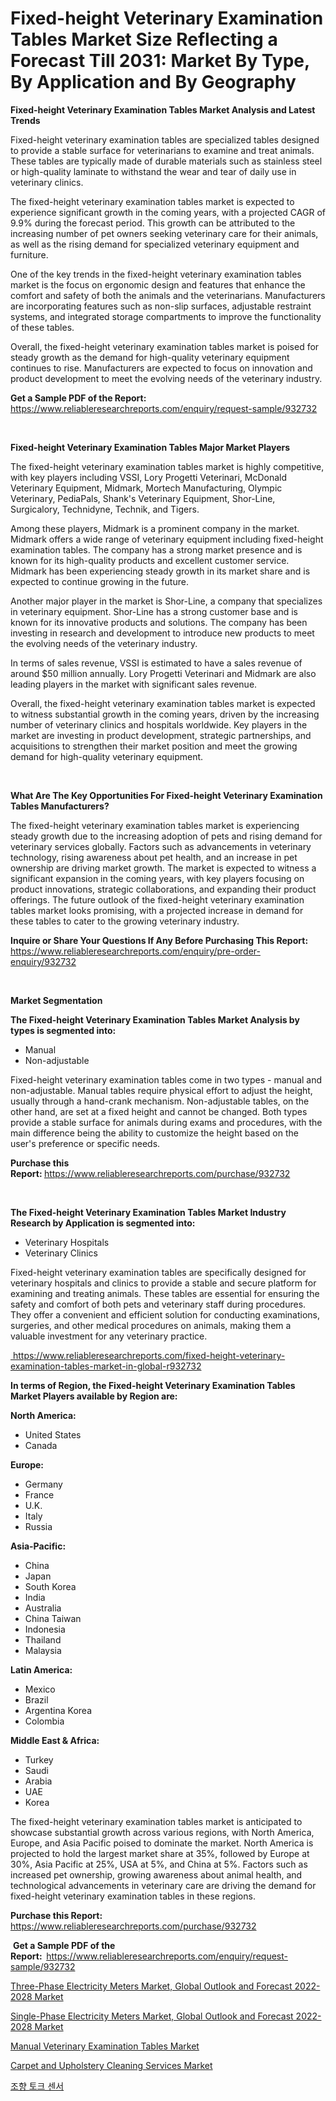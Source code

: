<p><h1>Fixed-height Veterinary Examination Tables Market Size Reflecting a Forecast Till 2031: Market By Type, By Application and By Geography</h1></p><p><strong>Fixed-height Veterinary Examination Tables Market Analysis and Latest Trends</strong></p>
<p><p>Fixed-height veterinary examination tables are specialized tables designed to provide a stable surface for veterinarians to examine and treat animals. These tables are typically made of durable materials such as stainless steel or high-quality laminate to withstand the wear and tear of daily use in veterinary clinics.</p><p>The fixed-height veterinary examination tables market is expected to experience significant growth in the coming years, with a projected CAGR of 9.9% during the forecast period. This growth can be attributed to the increasing number of pet owners seeking veterinary care for their animals, as well as the rising demand for specialized veterinary equipment and furniture.</p><p>One of the key trends in the fixed-height veterinary examination tables market is the focus on ergonomic design and features that enhance the comfort and safety of both the animals and the veterinarians. Manufacturers are incorporating features such as non-slip surfaces, adjustable restraint systems, and integrated storage compartments to improve the functionality of these tables.</p><p>Overall, the fixed-height veterinary examination tables market is poised for steady growth as the demand for high-quality veterinary equipment continues to rise. Manufacturers are expected to focus on innovation and product development to meet the evolving needs of the veterinary industry.</p></p>
<p><strong>Get a Sample PDF of the Report:&nbsp;</strong> <a href="https://www.reliableresearchreports.com/enquiry/request-sample/932732">https://www.reliableresearchreports.com/enquiry/request-sample/932732</a></p>
<p>&nbsp;</p>
<p><strong>Fixed-height Veterinary Examination Tables Major Market Players</strong></p>
<p><p>The fixed-height veterinary examination tables market is highly competitive, with key players including VSSI, Lory Progetti Veterinari, McDonald Veterinary Equipment, Midmark, Mortech Manufacturing, Olympic Veterinary, PediaPals, Shank's Veterinary Equipment, Shor-Line, Surgicalory, Technidyne, Technik, and Tigers.</p><p>Among these players, Midmark is a prominent company in the market. Midmark offers a wide range of veterinary equipment including fixed-height examination tables. The company has a strong market presence and is known for its high-quality products and excellent customer service. Midmark has been experiencing steady growth in its market share and is expected to continue growing in the future.</p><p>Another major player in the market is Shor-Line, a company that specializes in veterinary equipment. Shor-Line has a strong customer base and is known for its innovative products and solutions. The company has been investing in research and development to introduce new products to meet the evolving needs of the veterinary industry.</p><p>In terms of sales revenue, VSSI is estimated to have a sales revenue of around $50 million annually. Lory Progetti Veterinari and Midmark are also leading players in the market with significant sales revenue.</p><p>Overall, the fixed-height veterinary examination tables market is expected to witness substantial growth in the coming years, driven by the increasing number of veterinary clinics and hospitals worldwide. Key players in the market are investing in product development, strategic partnerships, and acquisitions to strengthen their market position and meet the growing demand for high-quality veterinary equipment.</p></p>
<p>&nbsp;</p>
<p><strong>What Are The Key Opportunities For Fixed-height Veterinary Examination Tables Manufacturers?</strong></p>
<p><p>The fixed-height veterinary examination tables market is experiencing steady growth due to the increasing adoption of pets and rising demand for veterinary services globally. Factors such as advancements in veterinary technology, rising awareness about pet health, and an increase in pet ownership are driving market growth. The market is expected to witness a significant expansion in the coming years, with key players focusing on product innovations, strategic collaborations, and expanding their product offerings. The future outlook of the fixed-height veterinary examination tables market looks promising, with a projected increase in demand for these tables to cater to the growing veterinary industry.</p></p>
<p><strong>Inquire or Share Your Questions If Any Before Purchasing This Report:</strong> <a href="https://www.reliableresearchreports.com/enquiry/pre-order-enquiry/932732">https://www.reliableresearchreports.com/enquiry/pre-order-enquiry/932732</a></p>
<p>&nbsp;</p>
<p><strong>Market Segmentation</strong></p>
<p><strong>The Fixed-height Veterinary Examination Tables Market Analysis by types is segmented into:</strong></p>
<p><ul><li>Manual</li><li>Non-adjustable</li></ul></p>
<p><p>Fixed-height veterinary examination tables come in two types - manual and non-adjustable. Manual tables require physical effort to adjust the height, usually through a hand-crank mechanism. Non-adjustable tables, on the other hand, are set at a fixed height and cannot be changed. Both types provide a stable surface for animals during exams and procedures, with the main difference being the ability to customize the height based on the user's preference or specific needs.</p></p>
<p><strong>Purchase this Report:&nbsp;</strong><a href="https://www.reliableresearchreports.com/purchase/932732">https://www.reliableresearchreports.com/purchase/932732</a></p>
<p>&nbsp;</p>
<p><strong>The Fixed-height Veterinary Examination Tables Market Industry Research by Application is segmented into:</strong></p>
<p><ul><li>Veterinary Hospitals</li><li>Veterinary Clinics</li></ul></p>
<p><p>Fixed-height veterinary examination tables are specifically designed for veterinary hospitals and clinics to provide a stable and secure platform for examining and treating animals. These tables are essential for ensuring the safety and comfort of both pets and veterinary staff during procedures. They offer a convenient and efficient solution for conducting examinations, surgeries, and other medical procedures on animals, making them a valuable investment for any veterinary practice.</p></p>
<p><a href="https://www.reliableresearchreports.com/fixed-height-veterinary-examination-tables-market-in-global-r932732">&nbsp;https://www.reliableresearchreports.com/fixed-height-veterinary-examination-tables-market-in-global-r932732</a></p>
<p><strong>In terms of Region, the Fixed-height Veterinary Examination Tables Market Players available by Region are:</strong></p>
<p>
    <p> <strong> North America: </strong>
        <ul>
            <li>United States</li>
            <li>Canada</li>
        </ul>
        </p> 
    <p> <strong> Europe: </strong>
        <ul>
            <li>Germany</li>
            <li>France</li>
            <li>U.K.</li>
            <li>Italy</li>
            <li>Russia</li>
        </ul>
        </p> 
    <p> <strong> Asia-Pacific: </strong>
        <ul>
            <li>China</li>
            <li>Japan</li>
            <li>South Korea</li>
            <li>India</li>
            <li>Australia</li>
            <li>China Taiwan</li>
            <li>Indonesia</li>
            <li>Thailand</li>
            <li>Malaysia</li>
        </ul>
        </p> 
    <p> <strong> Latin America: </strong>
        <ul>
            <li>Mexico</li>
            <li>Brazil</li>
            <li>Argentina Korea</li>
            <li>Colombia</li>
        </ul>
        </p> 
    <p> <strong> Middle East & Africa: </strong>
        <ul>
            <li>Turkey</li>
            <li>Saudi</li>
            <li>Arabia</li>
            <li>UAE</li>
            <li>Korea</li>
        </ul>
    </p>
    </p>
<p><p>The fixed-height veterinary examination tables market is anticipated to showcase substantial growth across various regions, with North America, Europe, and Asia Pacific poised to dominate the market. North America is projected to hold the largest market share at 35%, followed by Europe at 30%, Asia Pacific at 25%, USA at 5%, and China at 5%. Factors such as increased pet ownership, growing awareness about animal health, and technological advancements in veterinary care are driving the demand for fixed-height veterinary examination tables in these regions.</p></p>
<p><strong>Purchase this Report: </strong><a href="https://www.reliableresearchreports.com/purchase/932732">https://www.reliableresearchreports.com/purchase/932732</a></p>
<p>&nbsp;<strong>Get a Sample PDF of the Report:&nbsp;&nbsp;</strong><a href="https://www.reliableresearchreports.com/enquiry/request-sample/932732">https://www.reliableresearchreports.com/enquiry/request-sample/932732</a></p>
<p><strong></strong></p>
<p><p><a href="https://issuu.com/reportprime-2/docs/three-phase-electricity-meters-mark_ca61b439925348">Three-Phase Electricity Meters Market, Global Outlook and Forecast 2022-2028 Market</a></p><p><a href="https://issuu.com/reportprime-2/docs/single-phase-electricity-meters-mar_da8bc5911123d5">Single-Phase Electricity Meters Market, Global Outlook and Forecast 2022-2028 Market</a></p><p><a href="https://github.com/guneycigdem35/Market-Research-Report-List-4/blob/main/manual-veterinary-examination-tables-market.md">Manual Veterinary Examination Tables Market</a></p><p><a href="https://medium.com/@guadaluannon456456/carpet-and-upholstery-cleaning-services-market-size-share-analysis-growth-trends-forecast-61e2646c1aa7">Carpet and Upholstery Cleaning Services Market</a></p><p><a href="https://github.com/mdmazharulnwr786/Market-Research-Report-List-2/blob/main/7578187108133.md">조향 토크 센서</a></p></p>